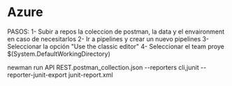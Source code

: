 Azure
=====
PASOS:
1-  Subir a repos la coleccion de postman, la data y el envaironment en caso de necesitarlos
2- Ir a pipelines y crear un nuevo pipelines
3- Seleccionar la opción "Use the classic editor"
4- Seleccionar el team proye
$(System.DefaultWorkingDirectory)

newman run API REST.postman_collection.json --reporters cli,junit --reporter-junit-export junit-report.xml